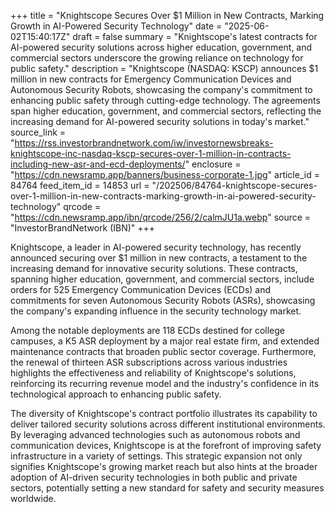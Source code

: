 +++
title = "Knightscope Secures Over $1 Million in New Contracts, Marking Growth in AI-Powered Security Technology"
date = "2025-06-02T15:40:17Z"
draft = false
summary = "Knightscope's latest contracts for AI-powered security solutions across higher education, government, and commercial sectors underscore the growing reliance on technology for public safety."
description = "Knightscope (NASDAQ: KSCP) announces $1 million in new contracts for Emergency Communication Devices and Autonomous Security Robots, showcasing the company's commitment to enhancing public safety through cutting-edge technology. The agreements span higher education, government, and commercial sectors, reflecting the increasing demand for AI-powered security solutions in today's market."
source_link = "https://rss.investorbrandnetwork.com/iw/investornewsbreaks-knightscope-inc-nasdaq-kscp-secures-over-1-million-in-contracts-including-new-asr-and-ecd-deployments/"
enclosure = "https://cdn.newsramp.app/banners/business-corporate-1.jpg"
article_id = 84764
feed_item_id = 14853
url = "/202506/84764-knightscope-secures-over-1-million-in-new-contracts-marking-growth-in-ai-powered-security-technology"
qrcode = "https://cdn.newsramp.app/ibn/qrcode/256/2/calmJU1a.webp"
source = "InvestorBrandNetwork (IBN)"
+++

<p>Knightscope, a leader in AI-powered security technology, has recently announced securing over $1 million in new contracts, a testament to the increasing demand for innovative security solutions. These contracts, spanning higher education, government, and commercial sectors, include orders for 525 Emergency Communication Devices (ECDs) and commitments for seven Autonomous Security Robots (ASRs), showcasing the company's expanding influence in the security technology market.</p><p>Among the notable deployments are 118 ECDs destined for college campuses, a K5 ASR deployment by a major real estate firm, and extended maintenance contracts that broaden public sector coverage. Furthermore, the renewal of thirteen ASR subscriptions across various industries highlights the effectiveness and reliability of Knightscope's solutions, reinforcing its recurring revenue model and the industry's confidence in its technological approach to enhancing public safety.</p><p>The diversity of Knightscope's contract portfolio illustrates its capability to deliver tailored security solutions across different institutional environments. By leveraging advanced technologies such as autonomous robots and communication devices, Knightscope is at the forefront of improving safety infrastructure in a variety of settings. This strategic expansion not only signifies Knightscope's growing market reach but also hints at the broader adoption of AI-driven security technologies in both public and private sectors, potentially setting a new standard for safety and security measures worldwide.</p>